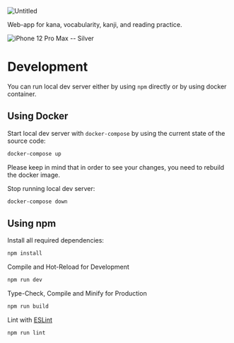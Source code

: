 ![Untitled](https://user-images.githubusercontent.com/6123702/194172737-2861adfa-d812-46c4-8e04-03582c3f5df7.png)


Web-app for kana, vocabularity, kanji, and reading practice.

![iPhone 12 Pro Max -- Silver](https://user-images.githubusercontent.com/6123702/194172375-9a630f5a-805b-4235-ba23-3a2bc7369d36.png)


# Development
You can run local dev server either by using `npm` directly or by using docker container.

## Using Docker

Start local dev server with `docker-compose` by using the current state
of the source code:
```sh
docker-compose up
```
Please keep in mind that in order to see your changes, you need
to rebuild the docker image.

Stop running local dev server:
```sh
docker-compose down
```

## Using npm

Install all required dependencies:
```sh
npm install
```

Compile and Hot-Reload for Development
```sh
npm run dev
```

Type-Check, Compile and Minify for Production

```sh
npm run build
```

Lint with [ESLint](https://eslint.org/)

```sh
npm run lint
```



